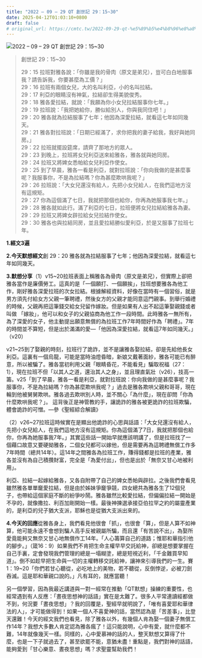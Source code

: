 ```yaml
---
title: "2022 – 09 – 29 QT 創世記 29：15~30"
date: 2025-04-12T01:03:10+0800
draft: false
# original_url: https://cmtc.tw/2022-09-29-qt-%e5%89%b5%e4%b8%96%e8%a8%98-29%ef%bc%9a1530
---
```


![2022 – 09 – 29 QT 創世記 29：15\~30](/images/qt.jpg  "2022 – 09 – 29 QT 創世記 29：15\~30")

> 創世記 29：15\~30
>
> 29：15 拉班對雅各說：「你雖是我的骨肉（原文是弟兄），豈可白白地服事我？請告訴我，你要甚麼為工價？」  
> 29：16 拉班有兩個女兒，大的名叫利亞，小的名叫拉結。  
> 29：17 利亞的眼睛沒有神氣，拉結卻生得美貌俊秀。  
> 29：18 雅各愛拉結，就說：「我願為你小女兒拉結服事你七年。」  
> 29：19 拉班說：「我把她給你，勝似給別人，你與我同住吧！」  
> 29：20 雅各就為拉結服事了七年；他因為深愛拉結，就看這七年如同幾天。  
> 29：21 雅各對拉班說：「日期已經滿了，求你把我的妻子給我，我好與她同房。」  
> 29：22 拉班就擺設筵席，請齊了那地方的眾人。  
> 29：23 到晚上，拉班將女兒利亞送來給雅各，雅各就與她同房。  
> 29：24 拉班又將婢女悉帕給女兒利亞作使女。  
> 29：25 到了早晨，雅各一看是利亞，就對拉班說：「你向我做的是甚麼事呢？我服事你，不是為拉結嗎？你為甚麼欺哄我呢？」  
> 29：26 拉班說：「大女兒還沒有給人，先把小女兒給人，在我們這地方沒有這規矩。  
> 29：27 你為這個滿了七日，我就把那個也給你，你再為她服事我七年。」  
> 29：28 雅各就如此行。滿了利亞的七日，拉班便將女兒拉結給雅各為妻。  
> 29：29 拉班又將婢女辟拉給女兒拉結作使女。  
> 29：30 雅各也與拉結同房，並且愛拉結勝似愛利亞，於是又服事了拉班七年。

**1.經文3遍**

**2.今天默想經文**創 29：20 雅各就為拉結服事了七年；他因為深愛拉結，就看這七年如同幾天。

**3.默想分享**（1）v15\~20拉班表面上稱雅各為骨肉（原文是弟兄），但實際上卻把雅各當作是廉價勞工。這真的是「一個願打、一個願挨」，拉班想要雅各為他工作，剛好雅各深愛拉班的次女拉結。根據解經資料，好像在當時有一個習俗，就是男方須先付給女方父親一筆聘禮，然後女方的父親才能同意這門親事。到舉行婚禮的時候，父親再把這筆錢交給女兒留作嫁妝。但是如果有人出不起這筆娶親錢或者叫做 「嫁妝」，他可以和女子的父親協商為他工作一段時間。此時雅各一無所有，為了深愛的女子，他主動提出願意無償的為拉班工作7年時間好作為「聘禮」。7年的時間並不算短，但是出於滿滿的愛—「他因為深愛拉結，就看這7年如同幾天。」（v20）

v21\~25到了娶親的時刻，拉班行了詭詐，並不是讓雅各娶拉結，卻是先給他長女利亞。這裏有一個烏龍，可能是當時油燈昏暗，新娘又戴著面紗，雅各可能已有醉意，所以被騙了。雅各當初利用父親「眼睛昏花，不能看見」騙取祝福（27：1），現在拉班不但「以其人之道，還治其人之身」，並且理直氣壯（v26），技高一籌。v25「到了早晨，雅各一看是利亞，就對拉班說：你向我做的是甚麼事呢？我服事你，不是為拉結嗎？你為甚麼欺哄我呢？」過去是雅各欺哄父親和哥哥，現在輪到他被舅舅欺哄。雅各過去欺哄別人時，並不關心「為什麼」，現在卻問「你為什麼欺哄我呢？」。 這背後正是神管教的手，讓詭詐的雅各被更詭詐的拉班欺騙，體會詭詐的可憎。—參《聖經綜合解讀》

（2）v26\~27拉班這時候實在是顯出他詭詐的心思與話語：「大女兒還沒有給人，先把小女兒給人，在我們這地方沒有這規矩。你為這個滿了7日，我就把那個也給你，你再為她服事我7年。」其實這些話一開始早就應該明講了，但是拉班找了一個藉口故意又要硬拗雅各，二個女兒都可以嫁他，但是需要再為這聘禮無償工作多7年時間（總共14年）。這14年之間雅各為拉班工作，賺得錢都是拉班的產業，雅各並沒有為自己積攢財富，完全是「為愛付出」，但也是出於「無奈又甘心地被利用」。

利亞、拉結一起嫁給雅各，又各自附帶了自己的婢女悉帕與辟拉。之後我們會看見雖然雅各單單竉愛拉結，但是由於姊妹爭竉爭競，四女總共為雅各生了12個兒子，也帶給這個家庭不斷的紛爭吵鬧。雅各雖然比較愛拉結，但偏偏拉結一開始是不孕的，就像撒拉、利百加剛開始一樣。最後神揀選承接亞伯拉罕之約的屬靈產業的，是利亞的兒子猶大支派，耶穌也是從猶大支派出來的。

**4.今天的回應**從雅各身上，我們看見他很會「抓」，也很會「算」，但是人算不如神算，他可能永遠不會想到騙人高手反被親屬所騙，而且還「有苦說不出」，為娶所愛竟能夠又無奈又甘心地無償作工14年。「人心籌算自己的道路；惟耶和華指引他的腳步。」（箴16：9）如果我們不肯把生命主權早早交託給神，卻總是想要掌握在自己手裏，定會發現我們管理的總是一塌糊塗，總是短視近利，「千金難買早知道」。倒不如趁早把生命與一切的主權轉移交託給神，讓神來引導我們的一生。賽1：19\~20「你們若甘心聽從，必吃地上的美物，若不聽從，反倒悖逆，必被刀劍吞滅。這是耶和華親口說的。」凡有耳的，就應當聽！

另一個學習，因為我最近講道與一對一經常在推動「QT默想」操練的重要性，也經常遇到有人反應：「晝夜思想神的話語」實在是太難了。很多人平常連讀經都做不到，何況要「晝夜思想」？我的回覆是，聖經早就明說了，「唯有喜愛耶和華律法的人」，才可能做得到！如果一個人不喜愛神的話，當然認為是「苦差事」，比登天還難！今天的經文我們也看見，除了雅各以外，有幾個人肯為娶一個妻子無償工作14年？我想大多數人肯定認為雅各瘋了！這只能說明，心中有愛，就什麼都不難，14年就像幾天一樣。同樣的，心中愛慕神的話的人，整天默想又算得了什麼，也是一下子就過去了，甚至欲罷不能，意猶未盡！重點是，我們對神的話語，能夠愛到「甘心樂意、晝夜思想」嗎？求聖靈幫助我們！